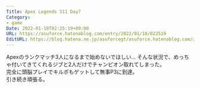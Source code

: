```yaml
---
Title: Apex Legends S11 Day7
Category:
- game
Date: 2022-01-18T02:25:19+09:00
URL: https://asuforce.hatenablog.com/entry/2022/01/18/022519
EditURL: https://blog.hatena.ne.jp/asuforcegt/asuforce.hatenablog.com/atom/entry/13574176438053889207
---
```


Apexのランクマッチ3人になるまで始めないでほしい...
そんな状況で、めっちゃ付いてきてくれるジブと2人だけでチャンピオン取れてしまった。  
完全に頭脳プレイでキルポもゲットして無事P3に到達。  
引き続き頑張る。
